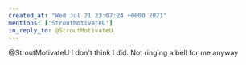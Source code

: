 ```yaml
---
created_at: "Wed Jul 21 23:07:24 +0000 2021"
mentions: ['StroutMotivateU']
in_reply_to: @StroutMotivateU
---
```


@StroutMotivateU I don't think I did. Not ringing a bell for me anyway